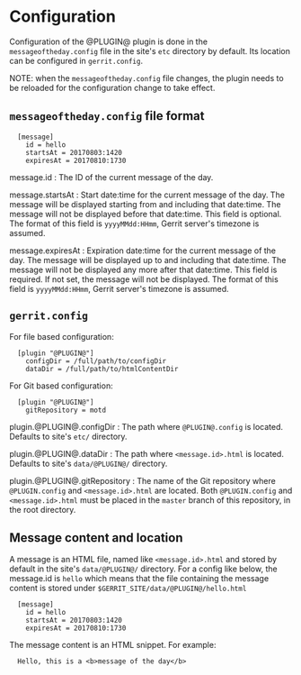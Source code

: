 # Configuration

Configuration of the @PLUGIN@ plugin is done in the `messageoftheday.config`
file in the site's `etc` directory by default. Its location can be configured
in `gerrit.config`.

NOTE: when the `messageoftheday.config` file changes, the plugin needs to
be reloaded for the configuration change to take effect.

## `messageoftheday.config` file format

```
  [message]
    id = hello
    startsAt = 20170803:1420
    expiresAt = 20170810:1730
```

message.id
:	The ID of the current message of the day.

message.startsAt
:	Start date:time for the current message of the day. The message will be
	displayed starting from and including that date:time. The message will not
	be displayed before that date:time. This field is optional.
	The format of this field is `yyyyMMdd:HHmm`, Gerrit server's timezone is assumed.

message.expiresAt
:	Expiration date:time for the current message of the day. The message will be
	displayed up to and including that date:time. The message will not be displayed
	any more after that date:time. This field is required. If not set, the message
	will not be displayed.
	The format of this field is `yyyyMMdd:HHmm`, Gerrit server's timezone is assumed.

## `gerrit.config`
For file based configuration:
```
  [plugin "@PLUGIN@"]
    configDir = /full/path/to/configDir
    dataDir = /full/path/to/htmlContentDir
```

For Git based configuration:
```
  [plugin "@PLUGIN@"]
    gitRepository = motd
```

plugin.@PLUGIN@.configDir
:	The path where `@PLUGIN@.config` is located. Defaults to site's `etc/` directory.

plugin.@PLUGIN@.dataDir
:	The path where `<message.id>.html` is located. Defaults to site's `data/@PLUGIN@/` directory.

plugin.@PLUGIN@.gitRepository
: The name of the Git repository where `@PLUGIN.config` and `<message.id>.html` are located.
  Both `@PLUGIN.config` and `<message.id>.html` must be placed in the `master`
  branch of this repository, in the root directory.

## Message content and location

A message is an HTML file, named like `<message.id>.html` and stored by default in
the site's `data/@PLUGIN@/` directory. For a config like below, the message.id is
`hello` which means that the file containing the message content is stored under
`$GERRIT_SITE/data/@PLUGIN@/hello.html`

```
  [message]
    id = hello
    startsAt = 20170803:1420
    expiresAt = 20170810:1730
```

The message content is an HTML snippet. For example:

```
  Hello, this is a <b>message of the day</b>
```
